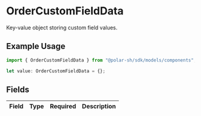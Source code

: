 # OrderCustomFieldData

Key-value object storing custom field values.

## Example Usage

```typescript
import { OrderCustomFieldData } from "@polar-sh/sdk/models/components";

let value: OrderCustomFieldData = {};
```

## Fields

| Field       | Type        | Required    | Description |
| ----------- | ----------- | ----------- | ----------- |